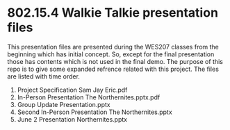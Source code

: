 # 802.15.4 Walkie Talkie presentation files

This presentation files are presented during the WES207 classes from the beginning which has initial concept.
So, except for the final presentation those has contents which is not used in the final demo.
The purpose of this repo is to give some expanded refrence related with this project.
The files are listed with time order.
 
1. Project Specification Sam Jay Eric.pdf
2. In-Person Presentation The Northernites.pptx.pdf
3. Group Update Presentation.pptx
4. Second In-Person Presentation The Northernites.pptx  
5. June 2 Presentation Northernites.pptx